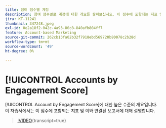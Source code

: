 ```yaml
---
title: 참여 점수별 계정
description: 참여 점수별로 계정에 대한 개요를 살펴보십시오. 이 점수에 포함되는 지표 및 이와 관련된 보고서를 알아봅니다.
jira: KT-11241
thumbnail: 347248.jpeg
exl-id: 0e2a18f2-042c-4a93-80c8-840afb804ff7
feature: Account-based Marketing
source-git-commit: 262cb13fa02b32f7918ebd569720b80078c2b28d
workflow-type: tm+mt
source-wordcount: '49'
ht-degree: 0%

---
```


# [!UICONTROL Accounts by Engagement Score]

[!UICONTROL Account by Engagement Score]에 대한 높은 수준의 개요입니다.  이 자습서에서는 이 점수에 포함되는 지표 및 이와 연결된 보고서에 대해 설명합니다.

>[!VIDEO](https://video.tv.adobe.com/v/3432130/?learn=on&captions=kor){transcript=true}
